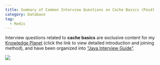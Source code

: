 ```yaml
---
title: Summary of Common Interview Questions on Cache Basics (Paid)
category: Database
tag:
  - Redis
---
```


Interview questions related to **cache basics** are exclusive content for my [Knowledge Planet](../../about-the-author/zhishixingqiu-two-years.md) (click the link to view detailed introduction and joining method), and have been organized into [“Java Interview Guide”](../../zhuanlan/java-mian-shi-zhi-bei.md).

![](https://oss.javaguide.cn/javamianshizhibei/database-questions.png)

<!-- @include: @planet.snippet.md -->

<!-- @include: @article-footer.snippet.md -->
